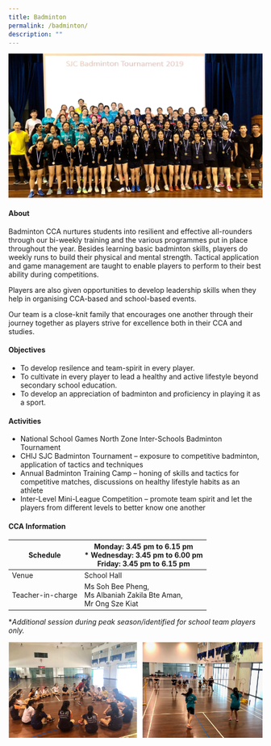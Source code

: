 ```yaml
---
title: Badminton
permalink: /badminton/
description: ""
---
```

![](/images/CCA/Physical%20Sports/Badminton/B1.jpg)

#### **About**


Badminton CCA nurtures students into resilient and effective all-rounders through our bi-weekly training and the various programmes put in place throughout the year. Besides learning basic badminton skills, players do weekly runs to build their physical and mental strength. Tactical application and game management are taught to enable players to perform to their best ability during competitions.

  

Players are also given opportunities to develop leadership skills when they help in organising CCA-based and school-based events.

  

Our team is a close-knit family that encourages one another through their journey together as players strive for excellence both in their CCA and studies.

#### **Objectives**


*   To develop resilence and team-spirit in every player.
*   To cultivate in every player to lead a healthy and active lifestyle beyond secondary school education.
*   To develop an appreciation of badminton and proficiency in playing it as a sport.

#### **Activities**


*   National School Games North Zone Inter-Schools Badminton Tournament
*   CHIJ SJC Badminton Tournament – exposure to competitive badminton, application of tactics and techniques
*   Annual Badminton Training Camp – honing of skills and tactics for competitive matches, discussions on healthy lifestyle habits as an athlete
*   Inter-Level Mini-League Competition – promote team spirit and let the players from different levels to better know one another

#### **CCA Information**


| Schedule           | Monday: 3.45 pm to 6.15 pm <br>* Wednesday: 3.45 pm to 6.00 pm <br>Friday: 3.45 pm to 6.15 pm |
|--------------------|-------------------------------------------------------------------------------------|
| Venue              | School Hall                                                                         |
| Teacher-in-charge  |Ms Soh Bee Pheng, <br> Ms Albaniah Zakila Bte Aman,<br>Mr Ong Sze Kiat                    |
  
**Additional session during peak season/identified for school team players only.*

![](/images/CCA/Physical%20Sports/Badminton/B2.png)